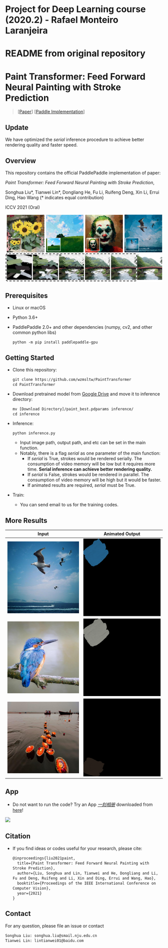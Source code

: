 # Project for Deep Learning course (2020.2) - Rafael Monteiro Laranjeira


# README from original repository


# Paint Transformer: Feed Forward Neural Painting with Stroke Prediction

> [[Paper](https://arxiv.org/abs/2108.03798)] [[Paddle Implementation](https://github.com/wzmsltw/PaintTransformer)]

## Update

We have optimized the *serial* inference procedure to achieve better rendering quality and faster speed.

## Overview

This repository contains the official PaddlePaddle implementation of paper:

*Paint Transformer: Feed Forward Neural Painting with Stroke Prediction*,

Songhua Liu\*, Tianwei Lin\*, Dongliang He, Fu Li, Ruifeng Deng, Xin Li, Errui Ding, Hao Wang (* indicates equal contribution)

ICCV 2021 (Oral)

![](picture/picture.png)

## Prerequisites

* Linux or macOS
* Python 3.6+
* PaddlePaddle 2.0+ and other dependencies (numpy, cv2, and other common python libs)

  ```shell
  python -m pip install paddlepaddle-gpu
  ```

## Getting Started

* Clone this repository:

  ```shell
  git clone https://github.com/wzmsltw/PaintTransformer
  cd PaintTransformer
  ```

* Download pretrained model from [Google Drive](https://drive.google.com/file/d/1G0O81qSvGp0kFCgyaQHmPygbVHFi1--q/view?usp=sharing) and move it to inference directory:

  ```shell
  mv [Download Directory]/paint_best.pdparams inference/
  cd inference
  ```

* Inference: 

  ```shell
  python inference.py
  ```

  * Input image path, output path, and etc can be set in the main function.
  * Notably, there is a flag *serial* as one parameter of the main function:
    * If *serial* is True, strokes would be rendered serially. The consumption of video memory will be low but it requires more time. **Serial inference can achieve better rendering quality.**
    * If *serial* is False, strokes would be rendered in parallel. The consumption of video memory will be high but it would be faster.
    * If animated results are required, *serial* must be True.

* Train:

  * You can send email to us for the training codes.

## More Results

Input             |  Animated Output
:-------------------------:|:-------------------------:
![](picture/1.jpg)  |  ![](picture/1.gif)
![](picture/2.jpg)  |  ![](picture/2.gif)
![](picture/3.jpg)  |  ![](picture/3.gif)

## App

* Do not want to run the code? Try an App [_一刻相册_](https://photo.baidu.com/) downloaded from [here](https://photo.baidu.com/union/youa/home)!

<img src="https://github.com/wzmsltw/PaintTransformer/blob/main/picture/yike.jpg" width="500px"/>

## Citation

* If you find ideas or codes useful for your research, please cite:

  ```
  @inproceedings{liu2021paint,
    title={Paint Transformer: Feed Forward Neural Painting with Stroke Prediction},
    author={Liu, Songhua and Lin, Tianwei and He, Dongliang and Li, Fu and Deng, Ruifeng and Li, Xin and Ding, Errui and Wang, Hao},
    booktitle={Proceedings of the IEEE International Conference on Computer Vision},
    year={2021}
  }
  ```

## Contact
For any question, please file an issue or contact
```
Songhua Liu: songhua.liu@smail.nju.edu.cn
Tianwei Lin: lintianwei01@baidu.com
```
